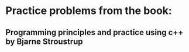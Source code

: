 # Practice problems from the book:
## Programming principles and practice using c++ by Bjarne Stroustrup
